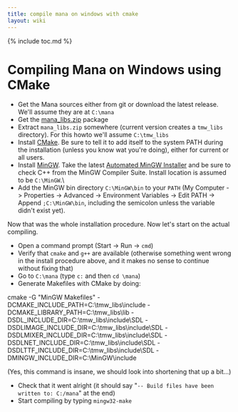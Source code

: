 ```yaml
---
title: compile mana on windows with cmake
layout: wiki
---
```

{% include toc.md %}
#  Compiling Mana on Windows using CMake

 * Get the Mana sources either from git or download the latest release. We'll assume they are at `C:\mana`
 * Get the [mana_libs.zip](http://forums.themanaworld.org/viewtopic.php?f=6&t=5356) package
 * Extract `mana_libs.zip` somewhere (current version creates a `tmw_libs` directory). For this howto we'll assume `C:\tmw_libs`
 * Install [CMake](http://www.cmake.org/). Be sure to tell it to add itself to the system PATH during the installation (unless you know wat you're doing), either for current or all users.
 * Install [MinGW](http://www.mingw.org/). Take the latest [Automated MinGW Installer](http://sourceforge.net/projects/mingw/files/Automated%20MinGW%20Installer/mingw-get-inst/) and be sure to check C++ from the MinGW Compiler Suite. Install location is assumed to be `C:\MinGW`.\
 * Add the MinGW bin directory `C:\MinGW\bin` to your `PATH` (My Computer -&gt; Properties -&gt; Advanced -&gt; Environment Variables -&gt; Edit PATH -&gt; Append `;C:\MinGW\bin`, including the semicolon unless the variable didn't exist yet).

Now that was the whole installation procedure. Now let's start on the actual compiling.

 * Open a command prompt (Start -&gt; Run -&gt; `cmd`)
 * Verify that `cmake` and `g++` are available (otherwise something went wrong in the install procedure above, and it makes no sense to continue without fixing that)
 * Go to `C:\mana` (type `c:` and then `cd \mana`)
 * Generate Makefiles with CMake by doing:

  cmake -G "MinGW Makefiles" -DCMAKE_INCLUDE_PATH=C:\tmw_libs\include -DCMAKE_LIBRARY_PATH=C:\tmw_libs\lib -DSDL_INCLUDE_DIR=C:\tmw_libs\include\SDL -DSDLIMAGE_INCLUDE_DIR=C:\tmw_libs\include\SDL -DSDLMIXER_INCLUDE_DIR=C:\tmw_libs\include\SDL -DSDLNET_INCLUDE_DIR=C:\tmw_libs\include\SDL -DSDLTTF_INCLUDE_DIR=C:\tmw_libs\include\SDL -DMINGW_INCLUDE_DIR=C:\MinGW\include

(Yes, this command is insane, we should look into shortening that up a bit...)

 * Check that it went alright (it should say "`-- Build files have been written to: C:/mana`" at the end)
 * Start compiling by typing `mingw32-make`
